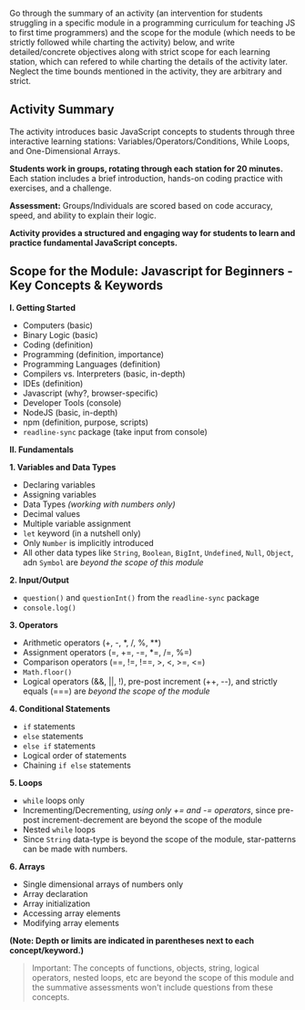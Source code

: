 Go through the summary of an activity (an intervention for students struggling in a specific module in a programming curriculum for teaching JS to first time programmers) and the scope for the module (which needs to be strictly followed while charting the activity) below, and write detailed/concrete objectives along with strict scope for each learning station, which can refered to while charting the details of the activity later. Neglect the time bounds mentioned in the activity, they are arbitrary and strict.

## Activity Summary
The activity introduces basic JavaScript concepts to students through three interactive learning stations: Variables/Operators/Conditions, While Loops, and One-Dimensional Arrays.  

**Students work in groups, rotating through each station for 20 minutes.**  Each station includes a brief introduction, hands-on coding practice with exercises, and a challenge. 

**Assessment:**  Groups/Individuals are scored based on code accuracy, speed, and ability to explain their logic.

**Activity provides a structured and engaging way for students to learn and practice fundamental JavaScript concepts.** 


## Scope for the Module: Javascript for Beginners - Key Concepts & Keywords

**I. Getting Started**

- Computers (basic)
- Binary Logic (basic)
- Coding (definition)
- Programming (definition, importance)
- Programming Languages (definition)
- Compilers vs. Interpreters (basic, in-depth)
- IDEs (definition)
- Javascript (why?, browser-specific)
- Developer Tools (console)
- NodeJS (basic, in-depth)
- npm (definition, purpose, scripts)
- `readline-sync` package (take input from console)

**II. Fundamentals**

**1. Variables and Data Types**

- Declaring variables
- Assigning variables
- Data Types *(working with numbers only)*
- Decimal values
- Multiple variable assignment
- `let` keyword (in a nutshell only)
- Only `Number` is implicitly introduced
- All other data types like `String`, `Boolean`, `BigInt`, `Undefined`, `Null`, `Object`, adn `Symbol` are *beyond the scope of this module*

**2. Input/Output**

- `question()` and `questionInt()` from the `readline-sync` package
- `console.log()`

**3. Operators**

- Arithmetic operators (+, -, *, /, %, **)
- Assignment operators (=, +=, -=, *=, /=, %=)
- Comparison operators (==, !=, !==, >, <, >=, <=)
- `Math.floor()`
- Logical operators (&&, ||, !), pre-post increment (++, --), and strictly equals (===) are *beyond the scope of the module*

**4. Conditional Statements**

- `if` statements
- `else` statements
- `else if` statements
- Logical order of statements
- Chaining `if else` statements

**5. Loops**

- `while` loops only
- Incrementing/Decrementing, *using only += and -= operators*, since pre-post increment-decrement are beyond the scope of the module
- Nested `while` loops
- Since `String` data-type is beyond the scope of the module, star-patterns can be made with numbers.

**6. Arrays**

- Single dimensional arrays of numbers only
- Array declaration
- Array initialization
- Accessing array elements
- Modifying array elements

**(Note: Depth or limits are indicated in parentheses next to each concept/keyword.)** 

> Important: The concepts of functions, objects, string, logical operators, nested loops, etc are beyond the scope of this module and the summative assessments won't include questions from these concepts.
